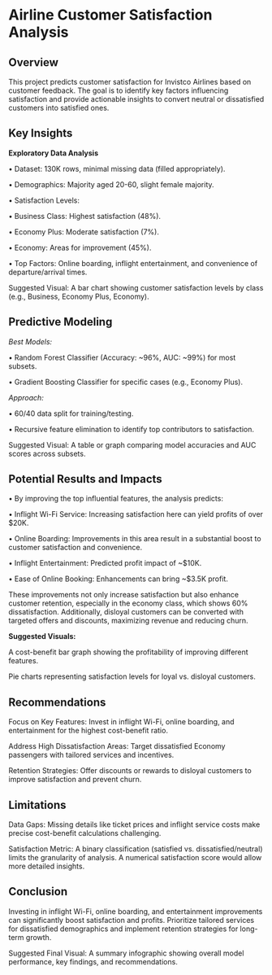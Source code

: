 # Airline Customer Satisfaction Analysis

## Overview

This project predicts customer satisfaction for Invistco Airlines based on customer feedback. The goal is to identify key factors influencing satisfaction and provide actionable insights to convert neutral or dissatisfied customers into satisfied ones.

## Key Insights

**Exploratory Data Analysis**

• Dataset: 130K rows, minimal missing data (filled appropriately).

• Demographics: Majority aged 20-60, slight female majority.

• Satisfaction Levels:

• Business Class: Highest satisfaction (48%).

• Economy Plus: Moderate satisfaction (7%).

• Economy: Areas for improvement (45%).

• Top Factors: Online boarding, inflight entertainment, and convenience of departure/arrival times.

Suggested Visual: A bar chart showing customer satisfaction levels by class (e.g., Business, Economy Plus, Economy).

## Predictive Modeling

*Best Models:*

• Random Forest Classifier (Accuracy: ~96%, AUC: ~99%) for most subsets.

• Gradient Boosting Classifier for specific cases (e.g., Economy Plus).

*Approach:*

• 60/40 data split for training/testing.

• Recursive feature elimination to identify top contributors to satisfaction.

Suggested Visual: A table or graph comparing model accuracies and AUC scores across subsets.

## Potential Results and Impacts

• By improving the top influential features, the analysis predicts:

• Inflight Wi-Fi Service: Increasing satisfaction here can yield profits of over $20K.

• Online Boarding: Improvements in this area result in a substantial boost to customer satisfaction and convenience.

• Inflight Entertainment: Predicted profit impact of ~$10K.

• Ease of Online Booking: Enhancements can bring ~$3.5K profit.

These improvements not only increase satisfaction but also enhance customer retention, especially in the economy class, which shows 60% dissatisfaction. Additionally, disloyal customers can be converted with targeted offers and discounts, maximizing revenue and reducing churn.

**Suggested Visuals:**

A cost-benefit bar graph showing the profitability of improving different features.

Pie charts representing satisfaction levels for loyal vs. disloyal customers.

## Recommendations

Focus on Key Features: Invest in inflight Wi-Fi, online boarding, and entertainment for the highest cost-benefit ratio.

Address High Dissatisfaction Areas: Target dissatisfied Economy passengers with tailored services and incentives.

Retention Strategies: Offer discounts or rewards to disloyal customers to improve satisfaction and prevent churn.

## Limitations

Data Gaps: Missing details like ticket prices and inflight service costs make precise cost-benefit calculations challenging.

Satisfaction Metric: A binary classification (satisfied vs. dissatisfied/neutral) limits the granularity of analysis. A numerical satisfaction score would allow more detailed insights.

## Conclusion

Investing in inflight Wi-Fi, online boarding, and entertainment improvements can significantly boost satisfaction and profits. Prioritize tailored services for dissatisfied demographics and implement retention strategies for long-term growth.

Suggested Final Visual: A summary infographic showing overall model performance, key findings, and recommendations.

